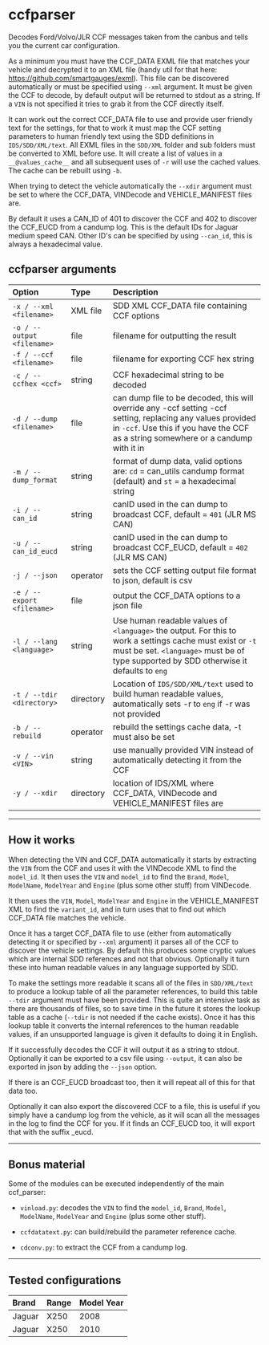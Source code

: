 # ccfparser

Decodes Ford/Volvo/JLR CCF messages taken from the canbus and tells you the current car configuration.

As a minimum you must have the CCF_DATA EXML file that matches your vehicle and decrypted it to an XML file (handy util for that here: https://github.com/smartgauges/exml). This file can be discovered automatically or must be specified using `--xml` argument. It must be given the CCF to decode, by default output will be returned to stdout as a string. If a `VIN` is not specified it tries to grab it from the CCF directly itself.

It can work out the correct CCF_DATA file to use and provide user friendly text for the settings, for that to work it must map the CCF setting parameters to human friendly text using the SDD definitions in `IDS/SDD/XML/text`. All EXML files in the `SDD/XML` folder and sub folders must be converted to XML before use. It will create a list of values in a `__@values_cache__` and all subsequent uses of `-r` will use the cached values. The cache can be rebuilt using `-b`.

When trying to detect the vehicle automatically the `--xdir` argument must be set to where the CCF_DATA, VINDecode and VEHICLE_MANIFEST files are.

By default it uses a CAN_ID of 401 to discover the CCF and 402 to discover the CCF_EUCD from a candump log. This is the default IDs for Jaguar medium speed CAN. Other ID's can be specified by using `--can_id`, this is always a hexadecimal value.

## ccfparser arguments

| Option | Type | Description |
|:------|:-----|:------------|
|`-x / --xml <filename>`|XML file|SDD XML CCF_DATA file containing CCF options|
|`-o / --output <filename>`|file|filename for outputting the result|
|`-f / --ccf <filename>`|file|filename for exporting CCF hex string|
|`-c / --ccfhex <ccf>`|string|CCF hexadecimal string to be decoded|
|`-d / --dump <filename>`|file|can dump file to be decoded, this will override any -ccf setting -ccf setting, replacing any values provided in `-ccf`. Use this if you have the CCF as a string somewhere or a candump with it in|
|`-m / --dump_format`|string|format of dump data, valid options are: `cd` = can_utils candump format (default) and `st` = a hexadecimal string|
|`-i / --can_id`|string|canID used in the can dump to broadcast CCF, default = `401` (JLR MS CAN)|
|`-u / --can_id_eucd`|string|canID used in the can dump to broadcast CCF_EUCD, default = `402` (JLR MS CAN)|
|`-j / --json`|operator|sets the CCF setting output file format to json, default is csv|
|`-e / --export <filename>`|file|output the CCF_DATA options to a json file|
|`-l / --lang <language>`|string|Use human readable values of `<language>` the output. For this to work a settings cache must exist or `-t` must be set. `<language>` must be of type supported by SDD otherwise it defaults to `eng`|
|`-t / --tdir <directory>`|directory|Location of `IDS/SDD/XML/text` used to build human readable values, automatically sets -r to `eng` if -r was not provided|
|`-b / --rebuild`|operator|rebuild the settings cache data, -t must also be set|
|`-v / --vin <VIN>`|string|use manually provided VIN instead of automatically detecting it from the CCF|
|`-y / --xdir`|directory|location of IDS/XML where CCF_DATA, VINDecode and VEHICLE_MANIFEST files are|

---

## How it works

When detecting the VIN and CCF_DATA automatically it starts by extracting the `VIN` from the CCF and uses it with the VINDecode XML to find the `model_id`. It then uses the `VIN` and `model_id` to find the `Brand`, `Model`, `ModelName`, `ModelYear` and `Engine` (plus some other stuff) from VINDecode.

It then uses the `VIN`, `Model`, `ModelYear` and `Engine` in the VEHICLE_MANIFEST XML to find the `variant_id`, and in turn uses that to find out which CCF_DATA file matches the vehicle.

Once it has a target CCF_DATA file to use (either from automatically detecting it or specified by `--xml` argument) it parses all of the CCF to discover the vehicle settings. By default this produces some cryptic values which are internal SDD references and not that obvious. Optionally it turn these into human readable values in any language supported by SDD.

To make the settings more readable it scans all of the files in `SDD/XML/text` to produce a lookup table of all the parameter references, to build this table `--tdir` argument must have been provided. This is quite an intensive task as there are thousands of files, so to save time in the future it stores the lookup table as a cache (`--tdir` is not needed if the cache exists).  Once it has this lookup table it converts the internal references to the human readable values, if an unsupported language is given it defaults to doing it in English.

If it successfully decodes the CCF it will output it as a string to stdout. Optionally it can be exported to a csv file using `--output`, it can also be exported in json by adding the `--json` option.

If there is an CCF_EUCD broadcast too, then it will repeat all of this for that data too.

Optionally it can also export the discovered CCF to a file, this is useful if you simply have a candump log from the vehicle, as it will scan all the messages in the log to find the CCF for you. If it finds an CCF_EUCD too, it will export that with the suffix _eucd.

---

## Bonus material

Some of the modules can be executed independently of the main ccf_parser:

* `vinload.py`: decodes the `VIN` to find the `model_id`, `Brand`, `Model`, `ModelName`, `ModelYear` and `Engine` (plus some other stuff).

* `ccfdatatext.py`: can build/rebuild the parameter reference cache.

* `cdconv.py`: to extract the CCF from a candump log.

---

## Tested configurations

| Brand | Range | Model Year |
|:------|:-----|:------------|
|Jaguar|X250|2008|
|Jaguar|X250|2010|
